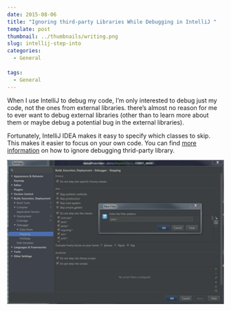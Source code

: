 ```yaml
---
date: 2015-08-06
title: "Ignoring third-party Libraries While Debugging in IntelliJ "
template: post
thumbnail: ../thumbnails/writing.png
slug: intellij-step-into
categories:
  - General

tags:
  - General
---
```


When I use IntelliJ to debug my code, I’m only interested to debug just my code, not the ones from external libraries. there’s almost no reason for me to ever want to debug external libraries (other than to learn more about them or maybe debug a potential bug in the external libraries). 

Fortunately, IntelliJ IDEA makes it easy to specify which classes to skip. This makes it easier to focus on your own code. You can find [more information](https://www.jetbrains.com/idea/help/debugger-stepping.html) on how to ignore debugging thrid-party library.  

![first-screenshot][1]

[1]: ../images/intellij-stepinto.PNG
